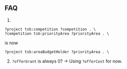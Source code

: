 ## FAQ


1.

```
?project tsb:competition ?competition . \
?competition tsb:priorityArea ?priorityArea . \
```
is now
```
?project tsb:areaBudgetHolder ?priorityArea . \
```

2. `?offerGrant` is always 0?  -> Using `?offerCost` for now.
